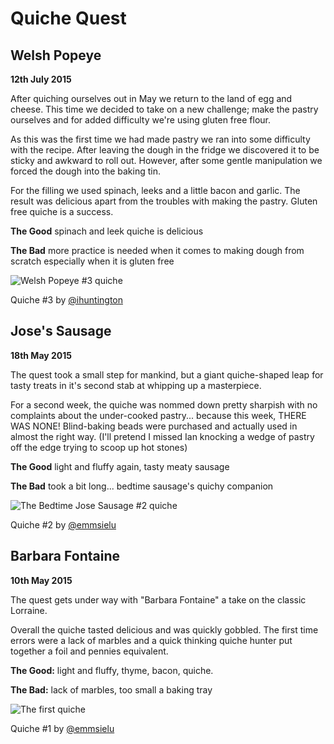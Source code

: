 # Quiche Quest

## Welsh Popeye
**12th July 2015**

After quiching ourselves out in May we return to the land of egg and cheese. This time we decided to take on a new challenge; make the pastry ourselves and for added difficulty we're using gluten free flour.

As this was the first time we had made pastry we ran into some difficulty with the recipe. After leaving the dough in the fridge we discovered it to be sticky and awkward to roll out. However, after some gentle manipulation we forced the dough into the baking tin.

For the filling we used spinach, leeks and a little bacon and garlic. The result was delicious apart from the troubles with making the pastry. Gluten free quiche is a success.

**The Good** spinach and leek quiche is delicious

**The Bad** more practice is needed when it comes to making dough from scratch especially when it is gluten free

![Welsh Popeye #3 quiche](https://igcdn-photos-b-a.akamaihd.net/hphotos-ak-xfa1/t51.2885-15/11428160_1012863722057625_488828066_n.jpg)

Quiche #3 by [@ihuntington](https://instagram.com/p/5DIk1JAMIf/)

## Jose's Sausage
**18th May 2015**

The quest took a small step for mankind, but a giant quiche-shaped leap for tasty treats in it's second stab at whipping up a masterpiece.

For a second week, the quiche was nommed down pretty sharpish with no complaints about the under-cooked pastry... because this week, THERE WAS NONE! Blind-baking beads were purchased and actually used in almost the right way. (I'll pretend I missed Ian knocking a wedge of pastry off the edge trying to scoop up hot stones)

**The Good** light and fluffy again, tasty meaty sausage

**The Bad** took a bit long... bedtime sausage's quichy companion

![The Bedtime Jose Sausage #2 quiche](https://igcdn-photos-c-a.akamaihd.net/hphotos-ak-xaf1/t51.2885-15/11311482_642612732535722_595798231_n.jpg)

Quiche #2 by [@emmsielu](https://instagram.com/p/21ni6ewrQH/)

## Barbara Fontaine
**10th May 2015**

The quest gets under way with "Barbara Fontaine" a take on the classic Lorraine.

Overall the quiche tasted delicious and was quickly gobbled. The first time errors were a lack of marbles and a quick thinking quiche hunter put together a foil and pennies equivalent.

**The Good:** light and fluffy, thyme, bacon, quiche.

**The Bad:** lack of marbles, too small a baking tray

![The first quiche](https://igcdn-photos-a-a.akamaihd.net/hphotos-ak-xaf1/t51.2885-15/11236231_751396291645664_790034126_n.jpg)

Quiche #1 by [@emmsielu](https://instagram.com/p/2goz50Qra2/)

